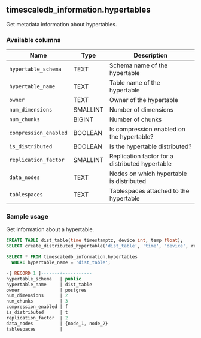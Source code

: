 ## timescaledb_information.hypertables 

Get metadata information about hypertables.

### Available columns 

|Name|Type|Description|
|---|---|---|
| `hypertable_schema` | TEXT | Schema name of the hypertable |
| `hypertable_name` | TEXT | Table name of the hypertable |
| `owner` | TEXT | Owner of the hypertable |
| `num_dimensions` | SMALLINT | Number of dimensions |
| `num_chunks` | BIGINT | Number of chunks |
| `compression_enabled` | BOOLEAN | Is compression enabled on the hypertable?|
| `is_distributed` | BOOLEAN | Is the hypertable distributed?|
| `replication_factor` | SMALLINT | Replication factor for a distributed hypertable|
| `data_nodes` | TEXT | Nodes on which hypertable is distributed|
| `tablespaces` | TEXT | Tablespaces attached to the hypertable |

### Sample usage 

Get information about a hypertable.

```sql
CREATE TABLE dist_table(time timestamptz, device int, temp float);
SELECT create_distributed_hypertable('dist_table', 'time', 'device', replication_factor => 2);

SELECT * FROM timescaledb_information.hypertables
  WHERE hypertable_name = 'dist_table';

-[ RECORD 1 ]-------+-----------
hypertable_schema   | public
hypertable_name     | dist_table
owner               | postgres 
num_dimensions      | 2
num_chunks          | 3
compression_enabled | f
is_distributed      | t
replication_factor  | 2
data_nodes          | {node_1, node_2}
tablespaces         | 
```